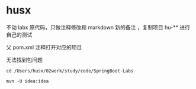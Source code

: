 # husx

不动 labx 原代码，只做注释修改和 markdown 新的备注 ，复制项目 hu-**  进行自己的测试


父 pom.xml 注释打开对应的项目

无法找到包问题
```shell
cd /Users/husx/02work/study/code/SpringBoot-Labs

mvn -U idea:idea

```


